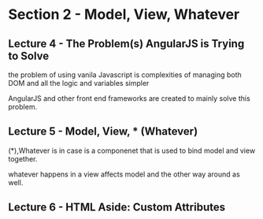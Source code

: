 # Section 2 - Model, View, Whatever

## Lecture 4 - The Problem(s) AngularJS is Trying to Solve

the problem of using vanila Javascript is complexities of managing both DOM and all the logic and variables simpler

AngularJS and other front end frameworks are created to mainly solve this problem.

## Lecture 5 - Model, View, * (Whatever)

(*),Whatever is in case is a componenet that is used to bind model and view together. 

whatever happens in a view affects model and the other way around as well. 

## Lecture 6 - HTML Aside: Custom Attributes

